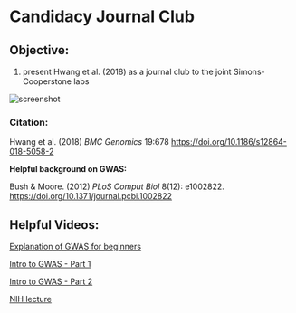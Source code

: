 # Candidacy Journal Club

## Objective:

1.  present Hwang et al. (2018) as a journal club to the joint Simons-Cooperstone labs

![screenshot](~/Research/Candidacy/JournalClub/CandidacyJournalClub/res/Hwang18Abstract.png)

### Citation:

Hwang et al. (2018) *BMC Genomics* 19:678 <https://doi.org/10.1186/s12864-018-5058-2>

**Helpful background on GWAS:**

Bush & Moore. (2012) *PLoS Comput Biol* 8(12): e1002822. <https://doi.org/10.1371/journal.pcbi.1002822>

## Helpful Videos:

[Explanation of GWAS for beginners](https://www.youtube.com/watch?v=sOP8WacfBM8)

[Intro to GWAS - Part 1](https://www.youtube.com/watch?v=Hjv_otXAkh0)

[Intro to GWAS - Part 2](https://www.youtube.com/watch?v=g1fQCC92WO0)

[NIH lecture](https://youtu.be/HHvdupHgeFg?si=zvgAl1gHi0-YxVmt)
